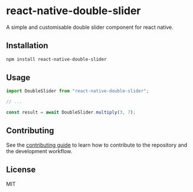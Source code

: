 # react-native-double-slider

A simple and customisable double slider component for react native.

## Installation

```sh
npm install react-native-double-slider
```

## Usage

```js
import DoubleSlider from "react-native-double-slider";

// ...

const result = await DoubleSlider.multiply(3, 7);
```

## Contributing

See the [contributing guide](CONTRIBUTING.md) to learn how to contribute to the repository and the development workflow.

## License

MIT
